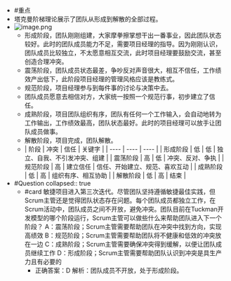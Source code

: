 - #重点
- 塔克曼阶梯理论展示了团队从形成到解散的全部过程。
- ![image.png](../assets/image_1747844701164_0.png)
	- 形成阶段，团队刚刚组建，大家摩拳擦掌想干出一番事业，因此团队状态较好。此时的团队成员能力不足，需要项目经理的指导。因为刚刚认识，团队成员比较独立，不太愿意相互交流，此时项目经理要鼓励交流，甚至创造合理冲突。
	- 震荡阶段，团队成员状态最差，争吵反对声音很大，相互不信任，工作绩效产出低下，此阶段项目经理的管理风格应该是教练式。
	- 规范阶段，项目经理参与到每件事的讨论与决策中去。
	- 团队成员愿意去相信对方，大家统一按照一个规范行事，初步建立了信任。
	- 成熟阶段，项目团队组织有序，团队有任何一个工作输入，会自动地转为工作输出，工作绩效最高，团队状态最好。此时的项目经理可以放手让团队成员做事。
	- 解散阶段，项目完成，团队解散。
	- | 阶段 | 冲突 | 信任 | 关键字 |
	  | ---- | ---- | ---- |
	  | 形成阶段 | 低 | 低 | 独立、自我、不引发冲突、组建 |
	  | 震荡阶段 | 高 | 低 | 冲突、反对、争执 |
	  | 规范阶段 | 高 | 建立信任 | 信任、开始建立、规范、喜欢互动 |
	  | 成熟阶段 | 低 | 高 | 组织有序、相互协助 |
	  | 解散阶段 | 低 | 高 | 结束 |
- #Question
  collapsed:: true
	- #card 敏捷项目进入第三次迭代。尽管团队坚持遵循敏捷最佳实践，但Scrum主管还是觉得团队状态存在问题。每个团队成员都独立工作，在Scrum活动中，团队成员之间不开放，避免冲突。团队目前在Tuckman开发模型的哪个阶段运行，Scrum主管可以做些什么来帮助团队进入下一个阶段？
	  A：震荡阶段；Scrum主管需要帮助团队在冲突中找到方向，实现高绩效
	  B：规范阶段；Scrum主管需要帮助团队将不健康和低效的冲突放在一边
	  C：成熟阶段；Scrum主管需要确保冲突得到缓解，以便让团队成员继续工作
	  D：形成阶段；Scrum主管需要帮助团队认识到冲突是具生产力且有必要的
		- 正确答案：D
		  解析：团队成员不开放，处于形成阶段。